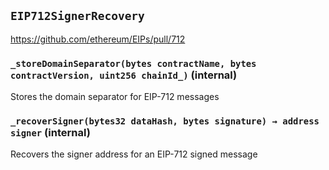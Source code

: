## `EIP712SignerRecovery`

https://github.com/ethereum/EIPs/pull/712




### `_storeDomainSeparator(bytes contractName, bytes contractVersion, uint256 chainId_)` (internal)



Stores the domain separator for EIP-712 messages


### `_recoverSigner(bytes32 dataHash, bytes signature) → address signer` (internal)



Recovers the signer address for an EIP-712 signed message



